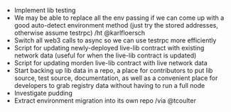 * Implement lib testing
* We may be able to replace all the env passing if we can come up with a good auto-detect environment method (just try the stored addresses, otherwise assume testrpc) /ht @karlfloersch
* Switch all web3 calls to async so we can use testrpc more efficiently
* Script for updating newly-deployed live-lib contract with existing network data (useful for when the live-lib contract is updated)
* Script for updating morden live-lib contract with live network data
* Start backing up lib data in a repo, a place for contributors to put lib source, test source, documentation, as well as a convenient place for developers to grab registry data without having to run a full node
* Investigate pudding
* Extract environment migration into its own repo /via @tcoulter
